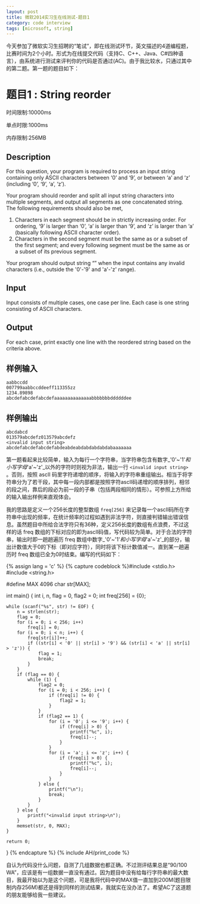 ```yaml
---
layout: post
title: 微软2014实习生在线测试-题目1
category: code interview
tags: [microsoft, string]
---
```

今天参加了微软实习生招聘的“笔试”，即在线测试环节，英文描述的4道编程题，比赛时间为2个小时。形式为在线提交代码（支持C、C++、Java、C#四种语言），由系统进行测试来评判你的代码是否通过(AC)。由于我比较水，只通过其中的第二题。第一题的题目如下：

# 题目1 : String reorder

时间限制:10000ms

单点时限:1000ms

内存限制:256MB

## Description

For this question, your program is required to process an input string containing only ASCII characters between ‘0’ and ‘9’, or between ‘a’ and ‘z’ (including ‘0’, ‘9’, ‘a’, ‘z’).

Your program should reorder and split all input string characters into multiple segments, and output all segments as one concatenated string. The following requirements should also be met,
1. Characters in each segment should be in strictly increasing order. For ordering, ‘9’ is larger than ‘0’, ‘a’ is larger than ‘9’, and ‘z’ is larger than ‘a’ (basically following ASCII character order).
2. Characters in the second segment must be the same as or a subset of the first segment; and every following segment must be the same as or a subset of its previous segment.

Your program should output string “<invalid input string>” when the input contains any invalid characters (i.e., outside the '0'-'9' and 'a'-'z' range).

<!-- excerpt -->

## Input

Input consists of multiple cases, one case per line. Each case is one string consisting of ASCII characters.

## Output

For each case, print exactly one line with the reordered string based on the criteria above.


## 样例输入

    aabbccdd
    007799aabbccddeeff113355zz
    1234.89898
    abcdefabcdefabcdefaaaaaaaaaaaaaabbbbbbbddddddee

## 样例输出

    abcdabcd
    013579abcdefz013579abcdefz
    <invalid input string>
    abcdefabcdefabcdefabdeabdeabdabdabdabdabaaaaaaa

第一题看起来比较简单，输入为每行一个字符串，当字符串包含有数字_'0'~'1'_和小写字母_'a'~'z'_以外的字符时则视为非法，输出一行 `<invalid input string>` 。否则，按照 ascII 码里字符递增的顺序，将输入的字符串重组输出。相当于将字符串分为了若干段，其中每一段内部都是按照字符ascII码递增的顺序排列，相邻的段之间，靠后的段必为前一段的子串（包括两段相同的情形）。可参照上方所给的输入输出样例来直观体会。

我的思路是定义一个256长度的整型数组 `freq[256]` 来记录每一个ascII码所在字符串中出现的频率，在统计频率的过程如遇到非法字符，则直接判错输出错误信息。虽然题目中所给合法字符只有36种，定义256长度的数组有点浪费，不过这样的话 freq 数组的下标对应的即为ascII码值，写代码较为简单。对于合法的字符串，输出时即一趟趟遍历 freq 数组中数字_'0'~'1'_和小写字母_'a'~'z'_的部分，输出计数值大于0的下标（即对应字符），同时将该下标计数值减一。直到某一趟遍历时 freq 数组已全为0时结束。编写的代码如下：

{% assign lang = 'c' %}
{% capture codeblock %}#include <stdio.h>
#include <string.h>

#define MAX 4096
char str[MAX];

int main()
{
    int i, n, flag = 0, flag2 = 0;
    int freq[256] = {0};

    while (scanf("%s", str) != EOF) {
        n = strlen(str);
        flag = 0;
        for (i = 0; i < 256; i++)
            freq[i] = 0;
        for (i = 0; i < n; i++) {
            freq[str[i]]++;
            if ((str[i] < '0' || str[i] > '9') && (str[i] < 'a' || str[i] > 'z')) {
                flag = 1;
                break;
            }
        }
        if (flag == 0) {
            while (1) {
                flag2 = 0;
                for (i = 0; i < 256; i++) {
                    if (freq[i] != 0) {
                        flag2 = 1;
                    } 
                }
                if (flag2 == 1) {
                    for (i = '0'; i <= '9'; i++) {
                        if (freq[i] > 0) {
                            printf("%c", i);
                            freq[i]--;
                        }
                    }
                    for (i = 'a'; i <= 'z'; i++) {
                        if (freq[i] > 0) {
                            printf("%c", i);
                            freq[i]--;
                        }
                    }
                } else {
                    printf("\n");
                    break;
                }
            }
        } else {
            printf("<invalid input string>\n");
        }
        memset(str, 0, MAX);
    }

    return 0;
}
{% endcapture %}
{% include AH/print_code %}

自认为代码没什么问题，自测了几组数据也都正确。不过测评结果总是“90/100 WA”，应该是有一组数据一直没有通过。因为题目中没有给每行字符串的最大数目，我最开始以为是这个问题，可是我将代码中的MAX值一直加到200M(题目限制内存256M)都还是得到同样的测试结果，我就实在没办法了。希望AC了这道题的朋友能够给我一些建议。
